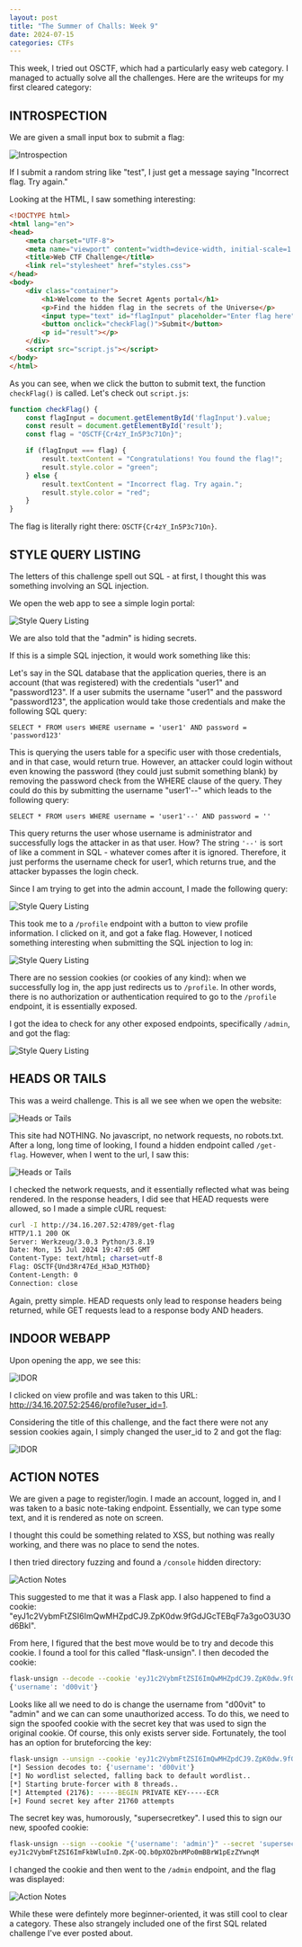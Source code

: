 ```yaml
---
layout: post
title: "The Summer of Challs: Week 9"
date: 2024-07-15
categories: CTFs
---
```


This week, I tried out OSCTF, which had a particularly easy web category. I managed to actually solve all the challenges. Here are the writeups for my first cleared category:

## INTROSPECTION

We are given a small input box to submit a flag: 

![Introspection](/assets/Introspection.jpg)

If I submit a random string like "test", I just get a message saying "Incorrect flag. Try again."

Looking at the HTML, I saw something interesting:

```HTML
<!DOCTYPE html>
<html lang="en">
<head>
    <meta charset="UTF-8">
    <meta name="viewport" content="width=device-width, initial-scale=1.0">
    <title>Web CTF Challenge</title>
    <link rel="stylesheet" href="styles.css">
</head>
<body>
    <div class="container">
        <h1>Welcome to the Secret Agents portal</h1>
        <p>Find the hidden flag in the secrets of the Universe</p>
        <input type="text" id="flagInput" placeholder="Enter flag here">
        <button onclick="checkFlag()">Submit</button>
        <p id="result"></p>
    </div>
    <script src="script.js"></script>
</body>
</html>
```

As you can see, when we click the button to submit text, the function `checkFlag()` is called. Let's check out `script.js`:

```Javascript
function checkFlag() {
    const flagInput = document.getElementById('flagInput').value;
    const result = document.getElementById('result');
    const flag = "OSCTF{Cr4zY_In5P3c71On}";

    if (flagInput === flag) {
        result.textContent = "Congratulations! You found the flag!";
        result.style.color = "green";
    } else {
        result.textContent = "Incorrect flag. Try again.";
        result.style.color = "red";
    }
}
```

The flag is literally right there: `OSCTF{Cr4zY_In5P3c71On}`.

## STYLE QUERY LISTING

The letters of this challenge spell out SQL - at first, I thought this was something involving an SQL injection. 

We open the web app to see a simple login portal:

![Style Query Listing](/assets/StyleQueryListing.jpg)

We are also told that the "admin" is hiding secrets.

If this is a simple SQL injection, it would work something like this:

Let's say in the SQL database that the application queries, there is an account (that was registered) with the credentials "user1" and "password123". If a user submits the username "user1" and the password "password123", the application would take those credentials and make the following SQL query:

`SELECT * FROM users WHERE username = 'user1' AND password = 'password123'`

This is querying the users table for a specific user with those credentials, and in that case, would return true. However, an attacker could login without even knowing the password (they could just submit something blank) by removing the password check from the WHERE clause of the query. They could do this by submitting the username "user1'--" which leads to the following query:

`SELECT * FROM users WHERE username = 'user1'--' AND password = ''`

This query returns the user whose username is administrator and successfully logs the attacker in as that user. How? The string `'--'` is sort of like a comment in SQL - whatever comes after it is ignored. Therefore, it just performs the username check for user1, which returns true, and the attacker bypasses the login check. 

Since I am trying to get into the admin account, I made the following query:

![Style Query Listing](/assets/StyleQuerySelectorLogin.jpg)

This took me to a `/profile` endpoint with a button to view profile information. I clicked on it, and got a fake flag. However, I noticed something interesting when submitting the SQL injection to log in: 

![Style Query Listing](/assets/SQLNetwork.jpg)

There are no session cookies (or cookies of any kind): when we successfully log in, the app just redirects us to `/profile`. In other words, there is no authorization or authentication required to go to the `/profile` endpoint, it is essentially exposed.

I got the idea to check for any other exposed endpoints, specifically `/admin`, and got the flag:

![Style Query Listing](/assets/AdminPage.jpg)

## HEADS OR TAILS

This was a weird challenge. This is all we see when we open the website:

![Heads or Tails](/assets/HeadsOrTails.jpg)

This site had NOTHING. No javascript, no network requests, no robots.txt. After a long, long time of looking, I found a hidden endpoint called `/get-flag`. However, when I went to the url, I saw this:

![Heads or Tails](/assets/HeadsOrTailsURL.jpg)

I checked the network requests, and it essentially reflected what was being rendered. In the response headers, I did see that HEAD requests were allowed, so I made a simple cURL request:

```BASH
curl -I http://34.16.207.52:4789/get-flag
HTTP/1.1 200 OK
Server: Werkzeug/3.0.3 Python/3.8.19
Date: Mon, 15 Jul 2024 19:47:05 GMT
Content-Type: text/html; charset=utf-8
Flag: OSCTF{Und3Rr47Ed_H3aD_M3Th0D}
Content-Length: 0
Connection: close
```

Again, pretty simple. HEAD requests only lead to response headers being returned, while GET requests lead to a response body AND headers.

## INDOOR WEBAPP

Upon opening the app, we see this:

![IDOR](/assets/IDOR.jpg)

I clicked on view profile and was taken to this URL: http://34.16.207.52:2546/profile?user_id=1. 

Considering the title of this challenge, and the fact there were not any session cookies again, I simply changed the user_id to 2 and got the flag:

![IDOR](/assets/IDORFLAG.jpg)

## ACTION NOTES

We are given a page to register/login. I made an account, logged in, and I was taken to a basic note-taking endpoint. Essentially, we can type some text, and it is rendered as note on screen.

I thought this could be something related to XSS, but nothing was really working, and there was no place to send the notes.

I then tried directory fuzzing and found a `/console` hidden directory:

![Action Notes](/assets/ActionNotesConsole.jpg)

This suggested to me that it was a Flask app. I also happened to find a cookie: "eyJ1c2VybmFtZSI6ImQwMHZpdCJ9.ZpK0dw.9fGdJGcTEBqF7a3goO3U3Od6BkI".

From here, I figured that the best move would be to try and decode this cookie. I found a tool for this called "flask-unsign". I then decoded the cookie:

```BASH
flask-unsign --decode --cookie 'eyJ1c2VybmFtZSI6ImQwMHZpdCJ9.ZpK0dw.9fGdJGcTEBqF7a3goO3U3Od6BkI'
{'username': 'd00vit'}
```

Looks like all we need to do is change the username from "d00vit" to "admin" and we can can some unauthorized access. To do this, we need to sign the spoofed cookie with the secret key that was used to sign the original cookie. Of course, this only exists server side. Fortunately, the tool has an option for bruteforcing the key:

```BASH 
flask-unsign --unsign --cookie 'eyJ1c2VybmFtZSI6ImQwMHZpdCJ9.ZpK0dw.9fGdJGcTEBqF7a3goO3U3Od6BkI'
[*] Session decodes to: {'username': 'd00vit'}
[*] No wordlist selected, falling back to default wordlist..
[*] Starting brute-forcer with 8 threads..
[*] Attempted (2176): -----BEGIN PRIVATE KEY-----ECR
[+] Found secret key after 21760 attempts
```

The secret key was, humorously, "supersecretkey". I used this to sign our new, spoofed cookie:

```BASH
flask-unsign --sign --cookie "{'username': 'admin'}" --secret 'supersecretkey'
eyJ1c2VybmFtZSI6ImFkbWluIn0.ZpK-OQ.b0pXO2bnMPo0mBBrW1pEzZYwnqM
```

I changed the cookie and then went to the `/admin` endpoint, and the flag was displayed:

![Action Notes](/assets/ActionNotesFlag.jpg)

While these were defintely more beginner-oriented, it was still cool to clear a category. These also strangely included one of the first SQL related challenge I've ever posted about. 